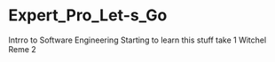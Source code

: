 # Expert_Pro_Let-s_Go
Intrro to Software Engineering
Starting to learn this stuff take 1
Witchel Reme
2
